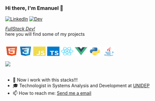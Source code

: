 ### Hi there, I'm Emanuel 👋

  [![LinkedIn](https://img.shields.io/badge/LinkedIn-0077B5?style=for-the-badge&logo=linkedin&logoColor=white)](https://www.linkedin.com/in/emanuelzmartins/)
  [![Dev](https://img.shields.io/badge/dev.to-0A0A0A?style=for-the-badge&logo=dev-dot-to&logoColor=white)](https://dev.to/ezms)


<p><u><em>FullStack Dev!</em></u><br>here you will find some of my projects </p>

<br>

<div style="display: inline_block" align="left">
  <img align="center" alt="Ezm-HTML" height="30" width="40" src="https://raw.githubusercontent.com/devicons/devicon/master/icons/html5/html5-original.svg">
  <img align="center" alt="Ezm-CSS" height="30" width="40" src="https://raw.githubusercontent.com/devicons/devicon/master/icons/css3/css3-original.svg">
  <img align="center" alt="Ezm-Js" height="30" width="40" src="https://raw.githubusercontent.com/devicons/devicon/master/icons/javascript/javascript-plain.svg">
  <img align="center" alt="Ezm-Ts" height="30" width="40" src="https://raw.githubusercontent.com/devicons/devicon/master/icons/typescript/typescript-plain.svg">
  <img align="center" alt="Ezm-React" height="30" width="40" src="https://raw.githubusercontent.com/devicons/devicon/master/icons/react/react-original.svg">
  <img align="center" alt="Ezm-React" height="30" width="40" src="https://raw.githubusercontent.com/devicons/devicon/master/icons/vuejs/vuejs-original.svg">
  <img align="center" alt="Ezm-Python" height="30" width="40" src="https://raw.githubusercontent.com/devicons/devicon/master/icons/python/python-original.svg">
  <img align="center" alt="Ezm-Csharp" height="30" width="40" src="https://raw.githubusercontent.com/devicons/devicon/master/icons/java/java-original.svg">
</div>

<br>

<div align="left">
  <img height="180em" src="https://github-readme-stats.vercel.app/api?username=ezms&show_icons=true&theme=tokyonight&include_all_commits=true&count_private=true"/>
</div><br>

- 🔭 Now i work with this stacks!!!
- 🎓 Technologist in Systems Analysis and Development at [UNIDEP](https://www.unidep.edu.br)
- 📫 How to reach me: [Send me a email](mailto:emanuelzm@protonmail.com)
